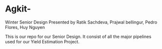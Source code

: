 # Agkit-
Winter Senior Design
Presented by Ratik Sachdeva, Prajwal bellingur, Pedro Flores, Huy Nguyen


This is our repo for our Senior Design. It consist of all the major pipelines used for our Yield Estimation Project.
